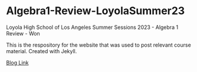# Algebra1-Review-LoyolaSummer23
Loyola High School of Los Angeles Summer Sessions 2023 - Algebra 1 Review - Won

This is the respository for the website that was used to post relevant course material. Created with Jekyll.

<a href="chrisdongwon.github.io/Algebra1-Review-LoyolaSummer23">Blog Link</a>
